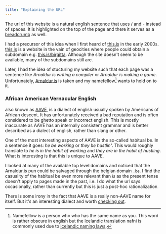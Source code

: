 ```yaml
---
title: "Explaining the URL"
---
```


The url of this website is a natural english sentence that uses / and - instead of spaces. It is highlighted on the top of the page and there it serves as a [breadcrumb](https://en.wikipedia.org/wiki/Breadcrumb_navigation) as well.

I had a precursor of this idea when I first heard of [this.is](https://this.is) in the early 2000s.
[this.is](https://this.is) is a website in the vain of geocities where people could obtain a subdomain e.g. [this.is/birgitta](https://this.is/birgitta). Although the site doesn't seem to be available, many of the subdomains still are.

Later, I had the idea of stucturing my website such that each page was a sentence like *Arnaldur is writing a compiler* or *Arnaldur is making a game*. Unfortunately, [Arnaldur.is](https://arnaldur.is) is taken and my namefellow[^1] wants to hold on to it. 

### African American Vernacular English
also known as [AAVE](https://en.wikipedia.org/wiki/African-American_Vernacular_English), is a dialect of english usually spoken by Americans of African descent. It has unfortunately received a bad reputation and is often considered to be ghetto speak or incorrect english. This is mostly inaccurate as AAVE has an internally consistent grammar and is better described as a dialect of english, rather than slang or other.

One of the most interesting aspects of AAVE is the so-called habitual be. In a sentence it goes: *he be working* or *they be hustlin'*. This would roughly translate to *he is in the habit of working* and *they are in the habit of hustling*. What is interesting is that this is unique to AAVE.

I looked at many of the available top level domains and noticed that the Arnaldur.is pun could be salvaged through the belgian domain `.be`.
I find the casuality of the habitual be even more relevant than *is* as the present tense doesn't apply to pages made in the past, i.e. I do what the url says occasionally, rather than currently but this is just a post-hoc rationalization.

There is some irony in the fact that AAVE is a really non-AAVE name for itself. But it's an interesting dialect and worth [checking out](https://en.wikipedia.org/wiki/African-American_Vernacular_English).

[^1]: Namefellow is a person who who has the same name as you. This word is rather obscure in english but the Icelandic translation nafni is commonly used due to [Icelandic naming laws](https://www.island.is/en/icelandic-names/).
